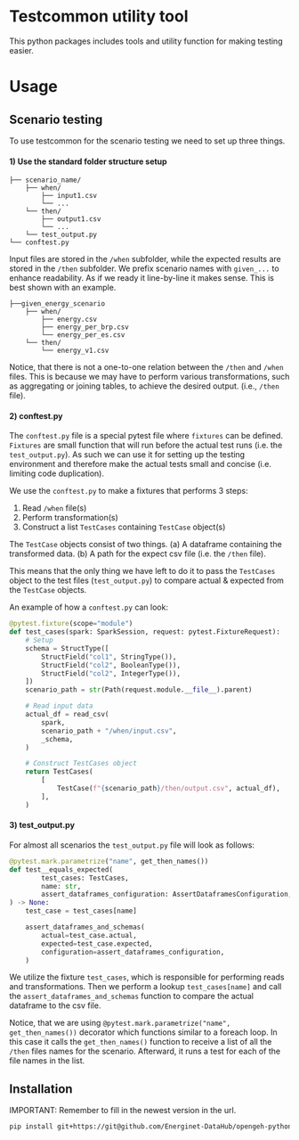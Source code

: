 # Testcommon utility tool

This python packages includes tools and utility function for making testing easier.

# Usage

## Scenario testing

To use testcommon for the scenario testing we need to set up three things.

#### 1) Use the standard folder structure setup

```plaintext
├── scenario_name/
    ├── when/
        ├── input1.csv
        └── ...
    └── then/
        ├── output1.csv
        └── ...
    └── test_output.py
└── conftest.py
```

Input files are stored in the `/when` subfolder, while the expected results are stored in the `/then` subfolder.
We prefix scenario names with `given_...` to enhance readability. As if we ready it line-by-line it makes sense.
This is best shown with an example.

```plaintext
├──given_energy_scenario
    ├── when/
        ├── energy.csv
        ├── energy_per_brp.csv
        └── energy_per_es.csv
    └── then/
        └── energy_v1.csv
```

Notice, that there is not a one-to-one relation between the `/then` and `/when` files.
This is because we may have to perform various transformations, such as aggregating or joining tables, to achieve the
desired
output. (i.e., `/then` file).

#### 2) conftest.py

The `conftest.py` file is a special pytest file where `fixtures` can be defined. `Fixtures` are small function that will
run
before the actual test runs (i.e. the `test_output.py`). As such we can use it for setting up the testing environment
and
therefore make the actual tests small and concise (i.e. limiting code duplication).

We use the `conftest.py` to make a fixtures that performs 3 steps:

1. Read `/when` file(s)
1. Perform transformation(s)
1. Construct a list `TestCases` containing `TestCase` object(s)

The `TestCase` objects consist of two things.
(a) A dataframe containing the transformed data.
(b) A path for the expect csv file (i.e. the `/then` file).

This means that the only thing we have left to do it to pass the `TestCases` object to the test files (`test_output.py`)
to compare actual & expected from the `TestCase` objects.

An example of how a `conftest.py` can look:

```python
@pytest.fixture(scope="module")
def test_cases(spark: SparkSession, request: pytest.FixtureRequest):
    # Setup
    schema = StructType([
        StructField("col1", StringType()),
        StructField("col2", BooleanType()),
        StructField("col2", IntegerType()),
    ])
    scenario_path = str(Path(request.module.__file__).parent)

    # Read input data
    actual_df = read_csv(
        spark,
        scenario_path + "/when/input.csv",
        _schema,
    )

    # Construct TestCases object
    return TestCases(
        [
            TestCase(f"{scenario_path}/then/output.csv", actual_df),
        ],
    )
```

#### 3) test_output.py

For almost all scenarios the `test_output.py` file will look as follows:

```python
@pytest.mark.parametrize("name", get_then_names())
def test__equals_expected(
        test_cases: TestCases,
        name: str,
        assert_dataframes_configuration: AssertDataframesConfiguration,
) -> None:
    test_case = test_cases[name]

    assert_dataframes_and_schemas(
        actual=test_case.actual,
        expected=test_case.expected,
        configuration=assert_dataframes_configuration,
    )
```

We utilize the fixture `test_cases`, which is responsible for performing reads and transformations. Then we perform a
lookup `test_cases[name]` and call the `assert_dataframes_and_schemas` function to compare the actual dataframe to the
csv file.

Notice, that we are using `@pytest.mark.parametrize("name", get_then_names())` decorator which functions similar to a
foreach loop. In this case it calls the `get_then_names()` function to receive a list of all the `/then` files names for
the scenario. Afterward, it runs a test for each of the file names in the list.

## Installation

IMPORTANT: Remember to fill in the newest version in the url.

```bash
pip install git+https://git@github.com/Energinet-DataHub/opengeh-python-packages@3.1.2#subdirectory=source/testcommon
```
